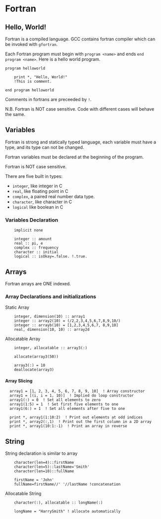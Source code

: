 # Fortran

## Hello, World!

Fortran is a compiled language. GCC contains fortran compiler which can be invoked with `gfortran`.

Each Fortran program must begin with `program <name>` and ends `end program <name>`. Here is a hello world program.

```Fortran
program helloworld

    print *, "Hello, World!"
    !This is comment.

end program helloworld
```

Comments in fortrans are preceeded by `!`.

N.B. Fortran is NOT case sensitive. Code with different cases will behave the same.

## Variables

Fortran is strong and statically typed language, each variable must have a type, and its type can not be changed.

Fortran variables must be declared at the beginning of the program. 

Fortran is NOT case sensitive.

There are five built in types:

- `integer`, like integer in C
- `real`, like floating point in C
- `complex`, a paired real number data type.
- `character`, like character in C
- `logical` like boolean in C

### Variables Declaration

```Fortran
    implicit none

    integer :: amount
    real :: pi, e
    complex :: frequency
    character :: initial
    logical :: isOkay=.false. !.true.
```

## Arrays

Fortran arrays are ONE indexed.

### Array Declarations and initializations

Static Array
```Fortran
    integer, dimension(10) :: array1
    integer :: array2(10) = (/2,2,3,4,5,6,7,8,9,10/)
    integer :: arrayb(10) = [1,2,3,4,5,6,7, 8,9,10]
    real, dimension(10, 10) :: array2d
```

Allocatable Array

```Fortran
    integer, allocatable :: array3(:)

    allocate(array3(50))
     
    array3(:) = 10
    deallocate(array3)
```

#### Array Slicing

```Fortran
  array1 = [1, 2, 3, 4, 5, 6, 7, 8, 9, 10]  ! Array constructor
  array1 = [(i, i = 1, 10)]  ! Implied do loop constructor
  array1(:) = 0  ! Set all elements to zero
  array1(1:5) = 1  ! Set first five elements to one
  array1(6:) = 1  ! Set all elements after five to one

  print *, array1(1:10:2)  ! Print out elements at odd indices
  print *, array2(:,1)  ! Print out the first column in a 2D array
  print *, array1(10:1:-1)  ! Print an array in reverse
```

## String 

String declaration is similar to array

```Fortran
    character(len=4)::firstName
    character(len=5)::lastName='Smith'
    character(len=10)::fullName

    firstName = 'John'
    fullName=firstName//' '//lastName !concatenation 
```

Allocatable String
```Fortran
    character(:), allocatable :: longName(:)

    longName = "HarrySmith" ! allocate automatically
```
